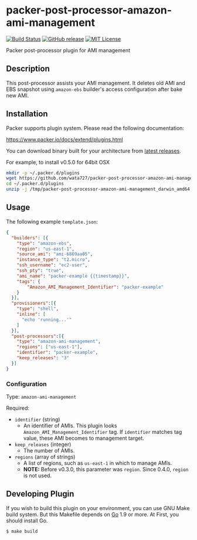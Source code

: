 # packer-post-processor-amazon-ami-management
[![Build Status](https://travis-ci.org/wata727/packer-post-processor-amazon-ami-management.svg?branch=master)](https://travis-ci.org/wata727/packer-post-processor-amazon-ami-management)
[![GitHub release](https://img.shields.io/github/release/wata727/packer-post-processor-amazon-ami-management.svg)](https://github.com/wata727/packer-post-processor-amazon-ami-management/releases/latest)
[![MIT License](http://img.shields.io/badge/license-MIT-blue.svg?style=flat)](LICENSE)

Packer post-processor plugin for AMI management

## Description
This post-processor assists your AMI management. It deletes old AMI and EBS snapshot using `amazon-ebs` builder's access configuration after bake new AMI.

## Installation
Packer supports plugin system. Please read the following documentation:

https://www.packer.io/docs/extend/plugins.html

You can download binary built for your architecture from [latest releases](https://github.com/wata727/packer-post-processor-amazon-ami-management/releases/latest).

For example, to install v0.5.0 for 64bit OSX

```sh
mkdir -p ~/.packer.d/plugins
wget https://github.com/wata727/packer-post-processor-amazon-ami-management/releases/download/v0.5.0/packer-post-processor-amazon-ami-management_darwin_amd64.zip -P /tmp/
cd ~/.packer.d/plugins
unzip -j /tmp/packer-post-processor-amazon-ami-management_darwin_amd64.zip ~/.packer.d/plugins
```

## Usage
The following example `template.json`:

```json
{
  "builders": [{
    "type": "amazon-ebs",
    "region": "us-east-1",
    "source_ami": "ami-6869aa05",
    "instance_type": "t2.micro",
    "ssh_username": "ec2-user",
    "ssh_pty": "true",
    "ami_name": "packer-example {{timestamp}}",
    "tags": {
        "Amazon_AMI_Management_Identifier": "packer-example"
    }
  }],
  "provisioners":[{
    "type": "shell",
    "inline": [
      "echo 'running...'"
    ]
  }],
  "post-processors":[{
    "type": "amazon-ami-management",
    "regions": ["us-east-1"],
    "identifier": "packer-example",
    "keep_releases": "3"
  }]
}
```

### Configuration

Type: `amazon-ami-management`

Required:
  - `identifier` (string)
    - An identifier of AMIs. This plugin looks `Amazon_AMI_Management_Identifier` tag. If `identifier` matches tag value, these AMI becomes to management target.
  - `keep_releases` (integer)
    - The number of AMIs.
  - `regions` (array of strings)
    - A list of regions, such as `us-east-1` in which to manage AMIs.
    - **NOTE:** Before v0.3.0, this parameter was `region`. Since 0.4.0, `region` is not used.

## Developing Plugin

If you wish to build this plugin on your environment, you can use GNU Make build system.
But this Makefile depends on [Go](https://golang.org/) 1.9 or more. At First, you should install Go.

```
$ make build
```
